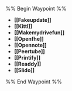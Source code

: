 %% Begin Waypoint %%
- **[[Fakeupdate]]**
- **[[Kittl]]**
- **[[Makemydrivefun]]**
- **[[Openfhe]]**
- **[[Opennote]]**
- **[[Peertube]]**
- **[[Printify]]**
- **[[Readdy]]**
- **[[Slido]]**

%% End Waypoint %%